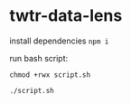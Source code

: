 # twtr-data-lens

install dependencies `npm i`

run bash script:

`chmod +rwx script.sh`

`./script.sh`
